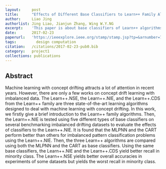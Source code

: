 ```yaml
---
layout:     post
title:      "Effects of Different Base Classifiers to Learn++ Family Algorithms for Concept Drifting and Imbalanced Pattern Classification Problems"
author:     Liao Jing
authorlist: Jing Liao, Jianjun Zhang, Wing W.Y.NG
excerpt:    'This paper is about base classifiers of Learn++ algorithms for pattern recognition in imbalanced and non-stationary environment.'
date:       2017-02-23
paperurl:   'https://ieeexplore.ieee.org/stamp/stamp.jsp?tp=&arnumber=7860884'
tags: 		  design computation
citation:   /citations/2017-02-23-pub0.bib
category:   project1
collections: publications
---
```


## Abstract
Machine learning with concept drifting attracts a lot of attention in recent years. However, there are only a few works on concept drift learning with imbalanced data. The Learn++.NSE, the Learn++.NIE, and the Learn++.CDS from the Learn++ family are three state-of-the-art learning algorithms designed to deal with machine learning with concept drifting. In this work, we firstly give a brief introduction to the Learn++ family algorithms. Then, the Learn++.NIE is tested using five different types of base classifiers on several benchmarking imbalanced drifting datasets to evaluate the effects of classifiers to the Learn++.NIE. It is found that the MLPNN and the CART perform better than others for imbalanced pattern classification problems using the Learn++.NIE. Then, the three Learn++ algorithms are compared using both the MLPNN and the CART as base classifiers. Using the same base classifiers, the Learn++.NIE and the Learn++.CDS yield better recall in minority class. The Learn++.NSE yields better overall accuracies in experiments of some datasets but yields the worst recall in minority class.
